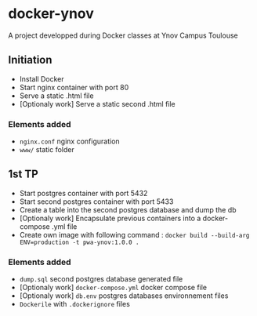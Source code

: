 # docker-ynov
A project developped during Docker classes at Ynov Campus Toulouse

## Initiation

- Install Docker 
- Start nginx container with port 80
- Serve a static .html file
- [Optionaly work] Serve a static second .html file

### Elements added 

- `nginx.conf` nginx configuration
- `www/` static folder

## 1st TP

- Start postgres container with port 5432
- Start second postgres container with port 5433
- Create a table into the second postgres database and dump the db
- [Optionaly work] Encapsulate previous containers into a docker-compose .yml file
- Create own image with following command : `docker build --build-arg ENV=production -t pwa-ynov:1.0.0 .`

### Elements added 

- `dump.sql` second postgres database generated file
- [Optionaly work] `docker-compose.yml` docker compose file
- [Optionaly work] `db.env` postgres databases environnement files
- `Dockerile` with `.dockerignore` files